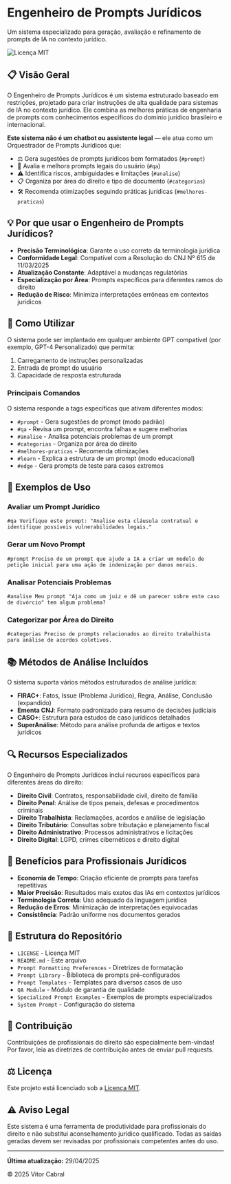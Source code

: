 # Engenheiro de Prompts Jurídicos

Um sistema especializado para geração, avaliação e refinamento de prompts de IA no contexto jurídico.

![Licença MIT](https://img.shields.io/badge/Licença-MIT-blue.svg)

## 📋 Visão Geral

O Engenheiro de Prompts Jurídicos é um sistema estruturado baseado em restrições, projetado para criar instruções de alta qualidade para sistemas de IA no contexto jurídico. Ele combina as melhores práticas de engenharia de prompts com conhecimentos específicos do domínio jurídico brasileiro e internacional.

**Este sistema não é um chatbot ou assistente legal** — ele atua como um Orquestrador de Prompts Jurídicos que:

- ⚖️ Gera sugestões de prompts jurídicos bem formatados (`#prompt`)
- 📜 Avalia e melhora prompts legais do usuário (`#qa`)
- ⚠️ Identifica riscos, ambiguidades e limitações (`#analise`)
- 📋 Organiza por área do direito e tipo de documento (`#categorias`)
- 🛠️ Recomenda otimizações seguindo práticas jurídicas (`#melhores-praticas`)

## 💡 Por que usar o Engenheiro de Prompts Jurídicos?

- **Precisão Terminológica**: Garante o uso correto da terminologia jurídica
- **Conformidade Legal**: Compatível com a Resolução do CNJ Nº 615 de 11/03/2025
- **Atualização Constante**: Adaptável a mudanças regulatórias
- **Especialização por Área**: Prompts específicos para diferentes ramos do direito
- **Redução de Risco**: Minimiza interpretações errôneas em contextos jurídicos

## 🚀 Como Utilizar

O sistema pode ser implantado em qualquer ambiente GPT compatível (por exemplo, GPT-4 Personalizado) que permita:

1. Carregamento de instruções personalizadas
2. Entrada de prompt do usuário
3. Capacidade de resposta estruturada

### Principais Comandos

O sistema responde a tags específicas que ativam diferentes modos:

- `#prompt` - Gera sugestões de prompt (modo padrão)
- `#qa` - Revisa um prompt, encontra falhas e sugere melhorias
- `#analise` - Analisa potenciais problemas de um prompt
- `#categorias` - Organiza por área do direito
- `#melhores-praticas` - Recomenda otimizações
- `#learn` - Explica a estrutura de um prompt (modo educacional)
- `#edge` - Gera prompts de teste para casos extremos

## 📝 Exemplos de Uso

### Avaliar um Prompt Jurídico

```
#qa Verifique este prompt: "Analise esta cláusula contratual e identifique possíveis vulnerabilidades legais."
```

### Gerar um Novo Prompt

```
#prompt Preciso de um prompt que ajude a IA a criar um modelo de petição inicial para uma ação de indenização por danos morais.
```

### Analisar Potenciais Problemas

```
#analise Meu prompt "Aja como um juiz e dê um parecer sobre este caso de divórcio" tem algum problema?
```

### Categorizar por Área do Direito

```
#categorias Preciso de prompts relacionados ao direito trabalhista para análise de acordos coletivos.
```

## 📚 Métodos de Análise Incluídos

O sistema suporta vários métodos estruturados de análise jurídica:

- **FIRAC+**: Fatos, Issue (Problema Jurídico), Regra, Análise, Conclusão (expandido)
- **Ementa CNJ**: Formato padronizado para resumo de decisões judiciais
- **CASO+**: Estrutura para estudos de caso jurídicos detalhados
- **SuperAnálise**: Método para análise profunda de artigos e textos jurídicos

## 🔍 Recursos Especializados

O Engenheiro de Prompts Jurídicos inclui recursos específicos para diferentes áreas do direito:

- **Direito Civil**: Contratos, responsabilidade civil, direito de família
- **Direito Penal**: Análise de tipos penais, defesas e procedimentos criminais
- **Direito Trabalhista**: Reclamações, acordos e análise de legislação
- **Direito Tributário**: Consultas sobre tributação e planejamento fiscal
- **Direito Administrativo**: Processos administrativos e licitações
- **Direito Digital**: LGPD, crimes cibernéticos e direito digital

## 🌟 Benefícios para Profissionais Jurídicos

- **Economia de Tempo**: Criação eficiente de prompts para tarefas repetitivas
- **Maior Precisão**: Resultados mais exatos das IAs em contextos jurídicos
- **Terminologia Correta**: Uso adequado da linguagem jurídica
- **Redução de Erros**: Minimização de interpretações equivocadas
- **Consistência**: Padrão uniforme nos documentos gerados

## 📂 Estrutura do Repositório

- `LICENSE` - Licença MIT
- `README.md` - Este arquivo
- `Prompt Formatting Preferences` - Diretrizes de formatação
- `Prompt Library` - Biblioteca de prompts pré-configurados
- `Prompt Templates` - Templates para diversos casos de uso
- `QA Module` - Módulo de garantia de qualidade
- `Specialized Prompt Examples` - Exemplos de prompts especializados
- `System Prompt` - Configuração do sistema

## 👥 Contribuição

Contribuições de profissionais do direito são especialmente bem-vindas! Por favor, leia as diretrizes de contribuição antes de enviar pull requests.

## ⚖️ Licença

Este projeto está licenciado sob a [Licença MIT](LICENSE).

## ⚠️ Aviso Legal

Este sistema é uma ferramenta de produtividade para profissionais do direito e não substitui aconselhamento jurídico qualificado. Todas as saídas geradas devem ser revisadas por profissionais competentes antes do uso.

---

**Última atualização:** 29/04/2025

© 2025 Vitor Cabral
